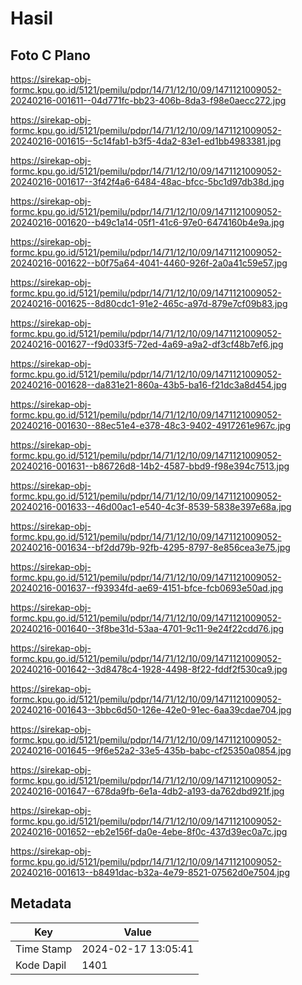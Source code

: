 # Hasil

## Foto C Plano

https://sirekap-obj-formc.kpu.go.id/5121/pemilu/pdpr/14/71/12/10/09/1471121009052-20240216-001611--04d771fc-bb23-406b-8da3-f98e0aecc272.jpg

https://sirekap-obj-formc.kpu.go.id/5121/pemilu/pdpr/14/71/12/10/09/1471121009052-20240216-001615--5c14fab1-b3f5-4da2-83e1-ed1bb4983381.jpg

https://sirekap-obj-formc.kpu.go.id/5121/pemilu/pdpr/14/71/12/10/09/1471121009052-20240216-001617--3f42f4a6-6484-48ac-bfcc-5bc1d97db38d.jpg

https://sirekap-obj-formc.kpu.go.id/5121/pemilu/pdpr/14/71/12/10/09/1471121009052-20240216-001620--b49c1a14-05f1-41c6-97e0-6474160b4e9a.jpg

https://sirekap-obj-formc.kpu.go.id/5121/pemilu/pdpr/14/71/12/10/09/1471121009052-20240216-001622--b0f75a64-4041-4460-926f-2a0a41c59e57.jpg

https://sirekap-obj-formc.kpu.go.id/5121/pemilu/pdpr/14/71/12/10/09/1471121009052-20240216-001625--8d80cdc1-91e2-465c-a97d-879e7cf09b83.jpg

https://sirekap-obj-formc.kpu.go.id/5121/pemilu/pdpr/14/71/12/10/09/1471121009052-20240216-001627--f9d033f5-72ed-4a69-a9a2-df3cf48b7ef6.jpg

https://sirekap-obj-formc.kpu.go.id/5121/pemilu/pdpr/14/71/12/10/09/1471121009052-20240216-001628--da831e21-860a-43b5-ba16-f21dc3a8d454.jpg

https://sirekap-obj-formc.kpu.go.id/5121/pemilu/pdpr/14/71/12/10/09/1471121009052-20240216-001630--88ec51e4-e378-48c3-9402-4917261e967c.jpg

https://sirekap-obj-formc.kpu.go.id/5121/pemilu/pdpr/14/71/12/10/09/1471121009052-20240216-001631--b86726d8-14b2-4587-bbd9-f98e394c7513.jpg

https://sirekap-obj-formc.kpu.go.id/5121/pemilu/pdpr/14/71/12/10/09/1471121009052-20240216-001633--46d00ac1-e540-4c3f-8539-5838e397e68a.jpg

https://sirekap-obj-formc.kpu.go.id/5121/pemilu/pdpr/14/71/12/10/09/1471121009052-20240216-001634--bf2dd79b-92fb-4295-8797-8e856cea3e75.jpg

https://sirekap-obj-formc.kpu.go.id/5121/pemilu/pdpr/14/71/12/10/09/1471121009052-20240216-001637--f93934fd-ae69-4151-bfce-fcb0693e50ad.jpg

https://sirekap-obj-formc.kpu.go.id/5121/pemilu/pdpr/14/71/12/10/09/1471121009052-20240216-001640--3f8be31d-53aa-4701-9c11-9e24f22cdd76.jpg

https://sirekap-obj-formc.kpu.go.id/5121/pemilu/pdpr/14/71/12/10/09/1471121009052-20240216-001642--3d8478c4-1928-4498-8f22-fddf2f530ca9.jpg

https://sirekap-obj-formc.kpu.go.id/5121/pemilu/pdpr/14/71/12/10/09/1471121009052-20240216-001643--3bbc6d50-126e-42e0-91ec-6aa39cdae704.jpg

https://sirekap-obj-formc.kpu.go.id/5121/pemilu/pdpr/14/71/12/10/09/1471121009052-20240216-001645--9f6e52a2-33e5-435b-babc-cf25350a0854.jpg

https://sirekap-obj-formc.kpu.go.id/5121/pemilu/pdpr/14/71/12/10/09/1471121009052-20240216-001647--678da9fb-6e1a-4db2-a193-da762dbd921f.jpg

https://sirekap-obj-formc.kpu.go.id/5121/pemilu/pdpr/14/71/12/10/09/1471121009052-20240216-001652--eb2e156f-da0e-4ebe-8f0c-437d39ec0a7c.jpg

https://sirekap-obj-formc.kpu.go.id/5121/pemilu/pdpr/14/71/12/10/09/1471121009052-20240216-001613--b8491dac-b32a-4e79-8521-07562d0e7504.jpg


## Metadata

| Key        | Value               |
| ---------- | ------------------- |
| Time Stamp | 2024-02-17 13:05:41 |
| Kode Dapil | 1401                |



